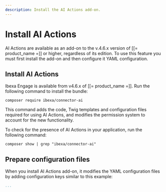```yaml
---
description: Install the AI Actions add-on.
---
```


# Install AI Actions

AI Actions are available as an add-on to the v.4.6.x version of [[= product_name =]] or higher, regardless of its edition.
To use this feature you must first install the add-on and then configure it YAML configuration.

## Install AI Actions

Ibexa Engage is available from v4.6.x of [[= product_name =]].
Run the following command to install the bundle:

`composer require ibexa/connector-ai`

This command adds the code, Twig templates and configuration files required for using AI Actions, and modifies the permission system to account for the new functionality.

To check for the presence of AI Actions in your application, run the following command:

`composer show | grep "ibexa/connector-ai"`

## Prepare configuration files

When you install AI Actions add-on, it modifies the YAML configuration files by adding configuration keys similar to this example:

```yaml
...

```